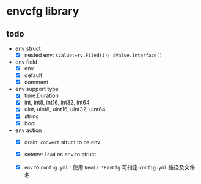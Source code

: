 # envcfg library

## todo

+ env struct
  + [x] nested env: `sValue:=rv.Filed(i); sValue.Interface()`

+ env field
  - [x] env
  - [x] default
  - [x] comment

+ env support type
  + [x] time.Duration
  + [x] int, int8, int16, int32, int64
  + [x] uint, uint8, uint16, uint32, uint64
  + [x] string
  + [x] bool

+ env action
  + [x] drain: `convert` struct to os env
  + [x] setenv: `load` os env to struct
  + [x] `env` to `config.yml` : 使用 `New() *EnvCfg` 可指定 `config.yml` 路径及文件名

